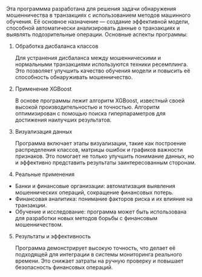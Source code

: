 Эта программма разработана для решения задачи обнаружения мошенничества в транзакциях с использованием методов машинного обучения. Её основное назначение — создание эффективной модели, способной автоматически анализировать данные о транзакциях и выявлять подозрительные операции. Основные аспекты программы:

1. Обработка дисбаланса классов
    
    Для устранения дисбаланса между мошенническими и нормальными транзакциями используются техники ресемплинга. Это позволяет улучшить качество обучения модели и повысить её способность обнаруживать мошенничество.

2. Применение XGBoost
    
    В основе программы лежит алгоритм XGBoost, известный своей высокой производительностью и точностью. Алгоритм оптимизирован с помощью поиска гиперпараметров для достижения наилучших результатов.

3. Визуализация данных
    
    Программа включает этапы визуализации, такие как построение распределения классов, матрицы ошибок и графиков важности признаков. Это помогает не только улучшить понимание данных, но и эффективно представить результаты заинтересованным сторонам.

4. Реальные применения
  * Банки и финансовые организации: автоматизация выявления мошеннических операций, сокращение финансовых потерь.
  * Финансовая аналитика: понимание факторов риска и их влияние на транзакции.
  * Обучение и исследование: программа может быть использована для разработки новых методов борьбы с финансовым мошенничеством.

5. Результаты и эффективность
    
    Программа демонстрирует высокую точность, что делает её подходящей для интеграции в системы мониторинга реального времени. Это снижает затраты на ручную проверку и повышает безопасность финансовых операций.
